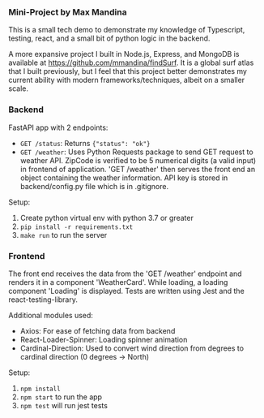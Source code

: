 ### Mini-Project by Max Mandina
This is a small tech demo to demonstrate my knowledge of Typescript, testing, react, and a small bit of python logic in the backend. 

A more expansive project I built in Node.js, Express, and MongoDB is available at https://github.com/mmandina/findSurf. It is a global surf atlas that I built previously, but I feel that this project better demonstrates my current ability with modern frameworks/techniques, albeit on a smaller scale.

### Backend
FastAPI app with 2 endpoints:
- `GET /status`: Returns `{"status": "ok"}`
- `GET /weather`: Uses Python Requests package to send GET request to weather API. ZipCode is verified to be 5 numerical digits (a valid input) in frontend of application. 'GET /weather' then serves the front end an object containing the weather information. API key is stored in backend/config.py file which is in .gitignore.

Setup:
1. Create python virtual env with python 3.7 or greater
2. `pip install -r requirements.txt`
3. `make run` to run the server

### Frontend
The front end receives the data from the 'GET /weather' endpoint and renders it in a component 'WeatherCard'. While loading, a loading component 'Loading' is displayed. Tests are written using Jest and the react-testing-library.

Additional modules used:
- Axios: For ease of fetching data from backend
- React-Loader-Spinner: Loading spinner animation
- Cardinal-Direction: Used to convert wind direction from degrees to cardinal direction (0 degrees -> North)

Setup:
1. `npm install`
2. `npm start` to run the app
3. `npm test` will run jest tests

